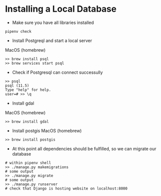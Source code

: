 # Installing a Local Database

* Make sure you have all libraries installed

```
pipenv check
```

* Install Postgreql and start a local server

MacOS (homebrew)
```
>> brew install psql
>> brew services start psql
```

* Check if Postgresql can connect successully
```
>> psql
psql (11.5)
Type "help" for help.
user=# >> \q
```

* Install gdal

MacOS (homebrew)
```
>> brew install gdal
```

* Install postgis
MacOS (homebrew)
```
>> brew install postgis
```

* At this point all dependencies should be fulfilled, so we can migrate our database
```
# within pipenv shell
>> ./manage.py makemigrations
# some output
>> ./manage.py migrate
# some output
>> ./manage.py runserver
# check that Django is hosting website on localhost:8000
```
